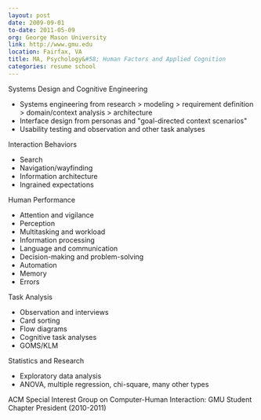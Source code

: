 ```yaml
---
layout: post
date: 2009-09-01
to-date: 2011-05-09
org: George Mason University
link: http://www.gmu.edu
location: Fairfax, VA
title: MA, Psychology&#58; Human Factors and Applied Cognition
categories: resume school
---
```


Systems Design and Cognitive Engineering

- Systems engineering from research > modeling > requirement definition > domain/context analysis > architecture
- Interface design from personas and "goal-directed context scenarios"
- Usability testing and observation and other task analyses

Interaction Behaviors

- Search
- Navigation/wayfinding
- Information architecture
- Ingrained expectations

Human Performance

- Attention and vigilance
- Perception
- Multitasking and workload
- Information processing
- Language and communication
- Decision-making and problem-solving
- Automation
- Memory
- Errors

Task Analysis

- Observation and interviews
- Card sorting
- Flow diagrams
- Cognitive task analyses
- GOMS/KLM

Statistics and Research

- Exploratory data analysis
- ANOVA, multiple regression, chi-square, many other types

ACM Special Interest Group on Computer-Human Interaction: GMU Student Chapter President (2010-2011)
